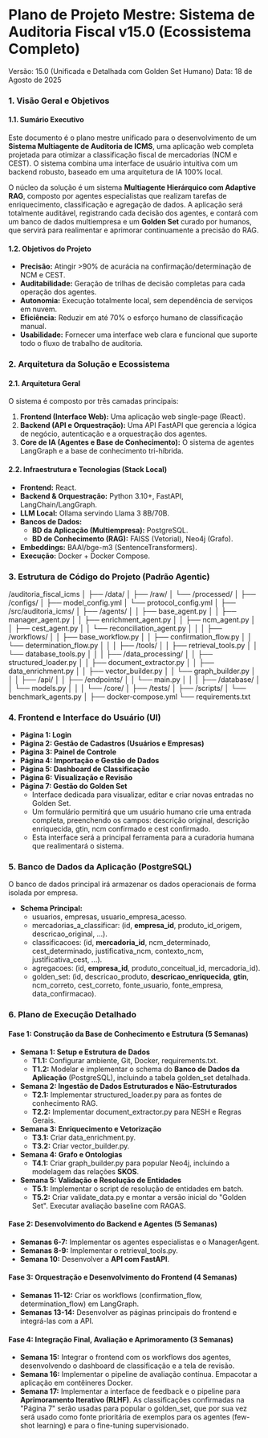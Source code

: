# **Plano de Projeto Mestre: Sistema de Auditoria Fiscal v15.0 (Ecossistema Completo)**

Versão: 15.0 (Unificada e Detalhada com Golden Set Humano)
Data: 18 de Agosto de 2025

### **1\. Visão Geral e Objetivos**

#### **1.1. Sumário Executivo**

Este documento é o plano mestre unificado para o desenvolvimento de um **Sistema Multiagente de Auditoria de ICMS**, uma aplicação web completa projetada para otimizar a classificação fiscal de mercadorias (NCM e CEST). O sistema combina uma interface de usuário intuitiva com um backend robusto, baseado em uma arquitetura de IA 100% local.

O núcleo da solução é um sistema **Multiagente Hierárquico com Adaptive RAG**, composto por agentes especialistas que realizam tarefas de enriquecimento, classificação e agregação de dados. A aplicação será totalmente auditável, registrando cada decisão dos agentes, e contará com um banco de dados multiempresa e um **Golden Set** curado por humanos, que servirá para realimentar e aprimorar continuamente a precisão do RAG.

#### **1.2. Objetivos do Projeto**

* **Precisão:** Atingir \>90% de acurácia na confirmação/determinação de NCM e CEST.
* **Auditabilidade:** Geração de trilhas de decisão completas para cada operação dos agentes.
* **Autonomia:** Execução totalmente local, sem dependência de serviços em nuvem.
* **Eficiência:** Reduzir em até 70% o esforço humano de classificação manual.
* **Usabilidade:** Fornecer uma interface web clara e funcional que suporte todo o fluxo de trabalho de auditoria.

### **2\. Arquitetura da Solução e Ecossistema**

#### **2.1. Arquitetura Geral**

O sistema é composto por três camadas principais:

1. **Frontend (Interface Web):** Uma aplicação web single-page (React).
2. **Backend (API e Orquestração):** Uma API FastAPI que gerencia a lógica de negócio, autenticação e a orquestração dos agentes.
3. **Core de IA (Agentes e Base de Conhecimento):** O sistema de agentes LangGraph e a base de conhecimento tri-híbrida.

#### **2.2. Infraestrutura e Tecnologias (Stack Local)**

* **Frontend:** React.
* **Backend & Orquestração:** Python 3.10+, FastAPI, LangChain/LangGraph.
* **LLM Local:** Ollama servindo Llama 3 8B/70B.
* **Bancos de Dados:**
  * **BD da Aplicação (Multiempresa):** PostgreSQL.
  * **BD de Conhecimento (RAG):** FAISS (Vetorial), Neo4j (Grafo).
* **Embeddings:** BAAI/bge-m3 (SentenceTransformers).
* **Execução:** Docker \+ Docker Compose.

### **3\. Estrutura de Código do Projeto (Padrão Agentic)**

/auditoria\_fiscal\_icms
│
├── /data/
│   ├── /raw/
│   └── /processed/
│
├── /configs/
│   ├── model\_config.yml
│   └── protocol\_config.yml
│
├── /src/auditoria\_icms/
│   ├── /agents/
│   │   ├── base\_agent.py
│   │   ├── manager\_agent.py
│   │   ├── enrichment\_agent.py
│   │   ├── ncm\_agent.py
│   │   ├── cest\_agent.py
│   │   └── reconciliation\_agent.py
│   │
│   ├── /workflows/
│   │   ├── base\_workflow.py
│   │   ├── confirmation\_flow.py
│   │   └── determination\_flow.py
│   │
│   ├── /tools/
│   │   ├── retrieval\_tools.py
│   │   └── database\_tools.py
│   │
│   ├── /data\_processing/
│   │   ├── structured\_loader.py
│   │   ├── document\_extractor.py
│   │   ├── data\_enrichment.py
│   │   ├── vector\_builder.py
│   │   └── graph\_builder.py
│   │
│   ├── /api/
│   │   ├── /endpoints/
│   │   └── main.py
│   │
│   ├── /database/
│   │   └── models.py
│   │
│   └── /core/
│
├── /tests/
│
├── /scripts/
│   └── benchmark\_agents.py
│
├── docker-compose.yml
└── requirements.txt

### **4\. Frontend e Interface do Usuário (UI)**

* **Página 1: Login**
* **Página 2: Gestão de Cadastros (Usuários e Empresas)**
* **Página 3: Painel de Controle**
* **Página 4: Importação e Gestão de Dados**
* **Página 5: Dashboard de Classificação**
* **Página 6: Visualização e Revisão**
* **Página 7: Gestão do Golden Set**
  * Interface dedicada para visualizar, editar e criar novas entradas no Golden Set.
  * Um formulário permitirá que um usuário humano crie uma entrada completa, preenchendo os campos: descrição original, descrição enriquecida, gtin, ncm confirmado e cest confirmado.
  * Esta interface será a principal ferramenta para a curadoria humana que realimentará o sistema.

### **5\. Banco de Dados da Aplicação (PostgreSQL)**

O banco de dados principal irá armazenar os dados operacionais de forma isolada por empresa.

* **Schema Principal:**
  * usuarios, empresas, usuario\_empresa\_acesso.
  * mercadorias\_a\_classificar: (id, **empresa\_id**, produto\_id\_origem, descricao\_original, ...).
  * classificacoes: (id, **mercadoria\_id**, ncm\_determinado, cest\_determinado, justificativa\_ncm, contexto\_ncm, justificativa\_cest, ...).
  * agregacoes: (id, **empresa\_id**, produto\_conceitual\_id, mercadoria\_id).
  * golden\_set: (id, descricao\_produto, **descricao\_enriquecida**, **gtin**, ncm\_correto, cest\_correto, fonte\_usuario, fonte\_empresa, data\_confirmacao).

### **6\. Plano de Execução Detalhado**

#### **Fase 1: Construção da Base de Conhecimento e Estrutura (5 Semanas)**

* **Semana 1: Setup e Estrutura de Dados**
  * **T1.1:** Configurar ambiente, Git, Docker, requirements.txt.
  * **T1.2:** Modelar e implementar o schema do **Banco de Dados da Aplicação** (PostgreSQL), incluindo a tabela golden\_set detalhada.
* **Semana 2: Ingestão de Dados Estruturados e Não-Estruturados**
  * **T2.1:** Implementar structured\_loader.py para as fontes de conhecimento RAG.
  * **T2.2:** Implementar document\_extractor.py para NESH e Regras Gerais.
* **Semana 3: Enriquecimento e Vetorização**
  * **T3.1:** Criar data\_enrichment.py.
  * **T3.2:** Criar vector\_builder.py.
* **Semana 4: Grafo e Ontologias**
  * **T4.1:** Criar graph\_builder.py para popular Neo4j, incluindo a modelagem das relações **SKOS**.
* **Semana 5: Validação e Resolução de Entidades**
  * **T5.1:** Implementar o script de resolução de entidades em batch.
  * **T5.2:** Criar validate\_data.py e montar a versão inicial do "Golden Set". Executar avaliação baseline com RAGAS.

#### **Fase 2: Desenvolvimento do Backend e Agentes (5 Semanas)**

* **Semanas 6-7:** Implementar os agentes especialistas e o ManagerAgent.
* **Semanas 8-9:** Implementar o retrieval\_tools.py.
* **Semana 10:** Desenvolver a **API com FastAPI**.

#### **Fase 3: Orquestração e Desenvolvimento do Frontend (4 Semanas)**

* **Semanas 11-12:** Criar os workflows (confirmation\_flow, determination\_flow) em LangGraph.
* **Semanas 13-14:** Desenvolver as páginas principais do frontend e integrá-las com a API.

#### **Fase 4: Integração Final, Avaliação e Aprimoramento (3 Semanas)**

* **Semana 15:** Integrar o frontend com os workflows dos agentes, desenvolvendo o dashboard de classificação e a tela de revisão.
* **Semana 16:** Implementar o pipeline de avaliação contínua. Empacotar a aplicação em contêineres Docker.
* **Semana 17:** Implementar a interface de feedback e o pipeline para **Aprimoramento Iterativo (RLHF)**. As classificações confirmadas na "Página 7" serão usadas para popular o golden\_set, que por sua vez será usado como fonte prioritária de exemplos para os agentes (few-shot learning) e para o fine-tuning supervisionado.
